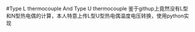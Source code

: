 #Type L thermocouple And Type U thermocouple
鉴于githup上竟然没有L型和N型热电偶的计算，本人特意上传L型U型热电偶温度电压转换，使用python实现
